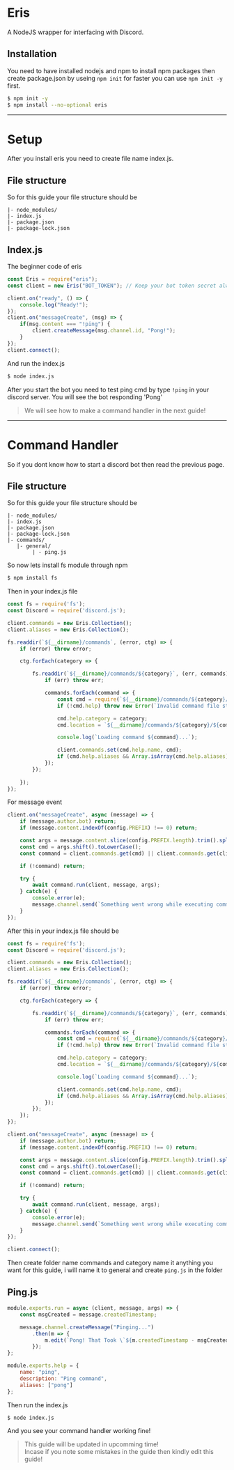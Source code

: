 # Eris
A NodeJS wrapper for interfacing with Discord.

## Installation

You need to have installed nodejs and npm to install npm packages then create package.json by useing `npm init` for faster you can use `npm init -y` first.

```bash
$ npm init -y
$ npm install --no-optional eris
```

---

# Setup

After you install eris you need to create file name index.js.

## File structure

So for this guide your file structure should be

```
|- node_modules/
|- index.js
|- package.json
|- package-lock.json
```

## Index.js

The beginner code of eris

```js
const Eris = require("eris");
const client = new Eris("BOT_TOKEN"); // Keep your bot token secret always

client.on("ready", () => {
    console.log("Ready!");
});
client.on("messageCreate", (msg) => {
    if(msg.content === "!ping") {
        client.createMessage(msg.channel.id, "Pong!");
    }
});
client.connect();
```

And run the index.js

```bash
$ node index.js
```

After you start the bot you need to test ping cmd by type `!ping` in your discord server. You will see the bot responding 'Pong'

> We will see how to make a command handler in the next guide!

---

# Command Handler

So if you dont know how to start a discord bot then read the previous page.

## File structure

So for this guide your file structure should be

```
|- node_modules/
|- index.js
|- package.json
|- package-lock.json
|- commands/
   |- general/
        | - ping.js
```

So now lets install fs module through npm

```bash
$ npm install fs
```

Then in your index.js file

```js
const fs = require('fs');
const Discord = require('discord.js');

client.commands = new Eris.Collection();
client.aliases = new Eris.Collection();

fs.readdir(`${__dirname}/commands`, (error, ctg) => {
    if (error) throw error;

    ctg.forEach(category => {

        fs.readdir(`${__dirname}/commands/${category}`, (err, commands) => {
            if (err) throw err;

            commands.forEach(command => {
                const cmd = require(`${__dirname}/commands/${category}/${command}`);
                if (!cmd.help) throw new Error(`Invalid command file structure ${command}!`);

                cmd.help.category = category;
                cmd.location = `${__dirname}/commands/${category}/${command}`;

                console.log(`Loading command ${command}...`);

                client.commands.set(cmd.help.name, cmd);
                if (cmd.help.aliases && Array.isArray(cmd.help.aliases)) cmd.help.aliases.forEach(alias => client.aliases.set(alias, cmd.help.name));
            });
        });
        
    });
});


```

For message event

```js
client.on("messageCreate", async (message) => {
    if (message.author.bot) return;
    if (message.content.indexOf(config.PREFIX) !== 0) return;

    const args = message.content.slice(config.PREFIX.length).trim().split(" ");
    const cmd = args.shift().toLowerCase();
    const command = client.commands.get(cmd) || client.commands.get(client.aliases.get(cmd));

    if (!command) return;

    try {
        await command.run(client, message, args);
    } catch(e) {
        console.error(e);
        message.channel.send(`Something went wrong while executing command "**${command}**"!`);
    }
});
```

After this in your index.js file should be

```js
const fs = require('fs');
const Discord = require('discord.js');

client.commands = new Eris.Collection();
client.aliases = new Eris.Collection();

fs.readdir(`${__dirname}/commands`, (error, ctg) => {
    if (error) throw error;

    ctg.forEach(category => {

        fs.readdir(`${__dirname}/commands/${category}`, (err, commands) => {
            if (err) throw err;

            commands.forEach(command => {
                const cmd = require(`${__dirname}/commands/${category}/${command}`);
                if (!cmd.help) throw new Error(`Invalid command file structure ${command}!`);

                cmd.help.category = category;
                cmd.location = `${__dirname}/commands/${category}/${command}`;

                console.log(`Loading command ${command}...`);

                client.commands.set(cmd.help.name, cmd);
                if (cmd.help.aliases && Array.isArray(cmd.help.aliases)) cmd.help.aliases.forEach(alias => client.aliases.set(alias, cmd.help.name));
            });
        });
    });
});

client.on("messageCreate", async (message) => {
    if (message.author.bot) return;
    if (message.content.indexOf(config.PREFIX) !== 0) return;

    const args = message.content.slice(config.PREFIX.length).trim().split(" ");
    const cmd = args.shift().toLowerCase();
    const command = client.commands.get(cmd) || client.commands.get(client.aliases.get(cmd));

    if (!command) return;

    try {
        await command.run(client, message, args);
    } catch(e) {
        console.error(e);
        message.channel.send(`Something went wrong while executing command "**${command}**"!`);
    }
});

client.connect();
```

Then create folder name commands and category name it anything you want for this guide, i will name it to general and create `ping.js` in the folder

## Ping.js

```js
module.exports.run = async (client, message, args) => {
    const msgCreated = message.createdTimestamp;

    message.channel.createMessage("Pinging...")
        .then(m => {
            m.edit(`Pong! That Took \`${m.createdTimestamp - msgCreated}ms\``);
        });
};

module.exports.help = {
    name: "ping",
    description: "Ping command",
    aliases: ["pong"]
};
```

Then run the index.js

```bash
$ node index.js
```

And you see your command handler working fine!

> This guide will be updated in upcomming time!<br/>Incase if you note some mistakes in the guide then kindly edit this guide!
